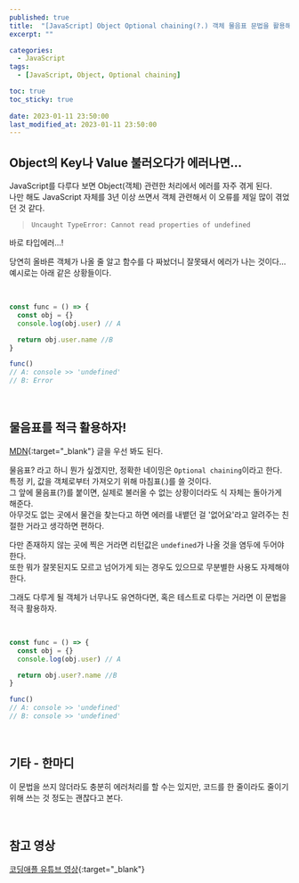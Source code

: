 ```yaml
---
published: true
title:  "[JavaScript] Object Optional chaining(?.) 객체 물음표 문법을 활용해라"  
excerpt: ""

categories:
  - JavaScript
tags:
  - [JavaScript, Object, Optional chaining]

toc: true
toc_sticky: true
 
date: 2023-01-11 23:50:00
last_modified_at: 2023-01-11 23:50:00
---
```


## Object의 Key나 Value 불러오다가 에러나면...  
JavaScript를 다루다 보면 Object(객체) 관련한 처리에서 에러를 자주 겪게 된다.  
나만 해도 JavaScript 자체를 3년 이상 쓰면서 객체 관련해서 이 오류를 제일 많이 겪었던 것 같다.  

> `Uncaught TypeError: Cannot read properties of undefined`  

바로 타입에러...!  

당연히 올바른 객체가 나올 줄 알고 함수를 다 짜놨더니 잘못돼서 에러가 나는 것이다...  
예시로는 아래 같은 상황들이다.  

<br>


```js
const func = () => {
  const obj = {}
  console.log(obj.user) // A

  return obj.user.name //B
}

func()
// A: console >> 'undefined'
// B: Error
```  
<br>

## 물음표를 적극 활용하자!  

[MDN](https://developer.mozilla.org/en-US/docs/Web/JavaScript/Reference/Operators/Optional_chaining){:target="_blank"} 글을 우선 봐도 된다.  

물음표? 라고 하니 뭔가 싶겠지만, 정확한 네이밍은 `Optional chaining`이라고 한다.  
특정 키, 값을 객체로부터 가져오기 위해 마침표(.)를 쓸 것이다.  
그 앞에 물음표(?)를 붙이면, 실제로 불러올 수 없는 상황이더라도 식 자체는 돌아가게 해준다.  
아무것도 없는 곳에서 물건을 찾는다고 하면 에러를 내뱉던 걸 '없어요'라고 알려주는 친절한 거라고 생각하면 편하다.  

다만 존재하지 않는 곳에 찍은 거라면 리턴값은 `undefined`가 나올 것을 염두에 두어야 한다.  
또한 뭐가 잘못된지도 모르고 넘어가게 되는 경우도 있으므로 무분별한 사용도 자제해야 한다.  

그래도 다루게 될 객체가 너무나도 유연하다면, 혹은 테스트로 다루는 거라면 이 문법을 적극 활용하자.  

<br>

```js
const func = () => {
  const obj = {}
  console.log(obj.user) // A

  return obj.user?.name //B
}

func()
// A: console >> 'undefined'
// B: console >> 'undefined'
```  

<br>

## 기타 - 한마디  
이 문법을 쓰지 않더라도 충분히 에러처리를 할 수는 있지만, 코드를 한 줄이라도 줄이기 위해 쓰는 것 정도는 괜찮다고 본다.  

<br>

## 참고 영상  
[코딩애플 유튜브 영상](https://youtu.be/WHUvtiKy_pg){:target="_blank"}  

<br>
<br>